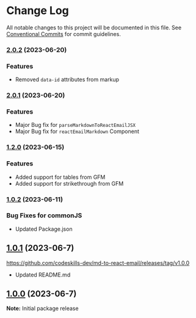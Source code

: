 # Change Log

All notable changes to this project will be documented in this file.
See [Conventional Commits](https://conventionalcommits.org) for commit guidelines.

### [2.0.2](https://github.com/codeskills-dev/md-to-react-email/compare/v2.0.1...v2.0.2) (2023-06-20)

### Features

- Removed `data-id` attributes from markup

### [2.0.1](https://github.com/codeskills-dev/md-to-react-email/compare/v1.2.0...v2.0.1) (2023-06-20)

### Features

- Major Bug fix for `parseMarkdownToReactEmailJSX`
- Major Bug fix for `reactEmailMarkdown` Component

### [1.2.0](https://github.com/codeskills-dev/md-to-react-email/compare/v1.0.2...v1.2.0) (2023-06-15)

### Features

- Added support for tables from GFM
- Added support for strikethrough from GFM

### [1.0.2](https://github.com/codeskills-dev/md-to-react-email/compare/v1.0.1...v1.0.2) (2023-06-11)

### Bug Fixes for commonJS

- Updated Package.json

## [1.0.1](https://github.com/codeskills-dev/md-to-react-email/compare/v1.0.0...v1.0.1) (2023-06-7)

https://github.com/codeskills-dev/md-to-react-email/releases/tag/v1.0.0

- Updated README.md

## [1.0.0]() (2023-06-7)

**Note:** Initial package release
